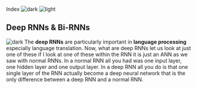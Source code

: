 Index
![dark](https://user-images.githubusercontent.com/12748752/141935752-90492d2e-7904-4f9f-a5a1-c4e59ddc3a33.png)
![light](https://user-images.githubusercontent.com/12748752/141935760-406edb8f-cb9b-4e30-9b69-9153b52c28b4.png)

## Deep RNNs & Bi-RNNs
![dark](https://user-images.githubusercontent.com/12748752/141935752-90492d2e-7904-4f9f-a5a1-c4e59ddc3a33.png)
The **deep RNNs** are particularly important in **language processing** especially language translation. Now, what are deep RNNs let us look at just one of these if I look at one of these within the RNN it is just an ANN as we saw with normal RNNs. In a normal RNN all you had was one input layer, one hidden layer and one output layer. In a deep RNN all you do is that one single layer of the RNN actually become a deep neural network that is the only difference between a deep RNN and a normal RNN.
